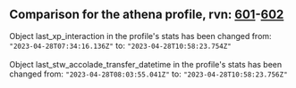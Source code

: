 ## Comparison for the athena profile, rvn: [601](https://github.com/PRO100KatYT/FortniteProfileRevisions/tree/main/profiles/athena/601%20athena.json)-[602](https://github.com/PRO100KatYT/FortniteProfileRevisions/tree/main/profiles/athena/602%20athena.json)

Object last_xp_interaction in the profile's stats has been changed from: `"2023-04-28T07:34:16.136Z"` to: `"2023-04-28T10:58:23.754Z"`
<br><br>
Object last_stw_accolade_transfer_datetime in the profile's stats has been changed from: `"2023-04-28T08:03:55.041Z"` to: `"2023-04-28T10:58:23.756Z"`
<br><br>
